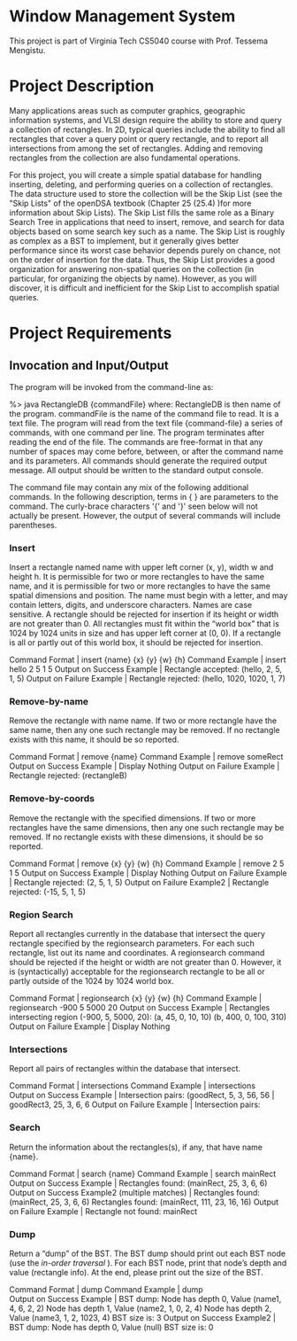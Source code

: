 # Window Management System
This project is part of Virginia Tech CS5040 course with Prof. Tessema Mengistu.

# Project Description
Many applications areas such as computer graphics, geographic information systems, and VLSI design require the ability to store and query a collection of rectangles. In 2D, typical queries include the ability to find all rectangles that cover a query point or query rectangle, and to report all intersections from among the set of rectangles. Adding and removing rectangles from the collection are also fundamental operations.

For this project, you will create a simple spatial database for handling inserting, deleting, and performing queries on a collection of rectangles. The data structure used to store the collection will be the Skip List (see the "Skip Lists" of the openDSA textbook (Chapter 25 (25.4) )for more information about Skip Lists). The Skip List fills the same role as a Binary Search Tree in applications that need to insert, remove, and search for data objects based on some search key such as a name. The Skip List is roughly as complex as a BST to implement, but it generally gives better performance since its worst case behavior depends purely on chance, not on the order of insertion for the data. Thus, the Skip List provides a good organization for answering non-spatial queries on the collection (in particular, for organizing the objects by name). However, as you will discover, it is difficult and inefficient for the Skip List to accomplish spatial queries.

# Project Requirements
## Invocation and Input/Output

The program will be invoked from the command-line as:

   %> java RectangleDB {commandFile}
where:  RectangleDB is then name of the program. commandFile is the name of the command file to read.  It is a text file. 
The program will read from the text file {command-file} a series of commands, with one command per line. The program terminates after reading the end of the file. The commands are free-format in that any number of spaces may come before, between, or after the command name and its parameters. All commands should generate the required output message. All output should be written to the standard output console.

The command file may contain any mix of the following additional commands. In the following description, terms in { } are parameters to the command.  The curly-brace characters '{' and '}' seen below will not actually be present. However, the output of several commands will include parentheses.

### Insert
Insert a rectangle named name with upper left corner (x, y), width w and height h. It is permissible for two or more rectangles to have the same name, and it is permissible for two or more rectangles to have the same spatial dimensions and position. The name must begin with a letter, and may contain letters, digits, and underscore characters. Names are case sensitive. A rectangle should be rejected for insertion if its height or width are not greater than 0. All rectangles must fit within the “world box” that is 1024 by 1024 units in size and has upper left corner at (0, 0). If a rectangle is all or partly out of this world box, it should be rejected for insertion.

Command Format	          | insert {name} {x} {y} {w} {h}
Command Example	          | insert   hello 2  5  1     5
Output on Success Example	| Rectangle accepted: (hello, 2, 5, 1, 5)
Output on Failure Example	| Rectangle rejected: (hello, 1020, 1020, 1, 7)

### Remove-by-name
Remove the rectangle with name name. If two or more rectangle have the same name, then any one such rectangle may be removed. If no rectangle exists with this name, it should be so reported.

Command Format	          | remove {name}
Command Example	          | remove someRect
Output on Success Example | Display Nothing 
Output on Failure Example	| Rectangle rejected: (rectangleB)

### Remove-by-coords
Remove the rectangle with the specified dimensions. If two or more rectangles have the same dimensions, then any one such rectangle may be removed. If no rectangle exists with these dimensions, it should be so reported.

Command Format	            | remove {x} {y} {w} {h}
Command Example	            | remove   2  5  1     5
Output on Success Example   | Display Nothing 
Output on Failure Example	  | Rectangle rejected: (2, 5, 1, 5)
Output on Failure Example2	| Rectangle rejected: (-15, 5, 1, 5)

### Region Search
Report all rectangles currently in the database that intersect the query rectangle specified by the regionsearch parameters. For each such rectangle, list out its name and coordinates. A regionsearch command should be rejected if the height or width are not greater than 0. However, it is (syntactically) acceptable for the regionsearch rectangle to be all or partly outside of the 1024 by 1024 world box.

Command Format	          | regionsearch {x} {y} {w} {h}
Command Example	          | regionsearch  -900 5 5000 20
Output on Success Example | 	Rectangles intersecting region (-900, 5, 5000, 20):
                              (a, 45, 0, 10, 10)
                              (b, 400, 0, 100, 310)
Output on Failure Example | Display Nothing 

### Intersections
Report all pairs of rectangles within the database that intersect.

Command Format            | intersections
Command Example	          | intersections     
Output on Success Example	| Intersection pairs:
                            (goodRect, 5, 3, 56, 56 | goodRect3, 25, 3, 6, 6
Output on Failure Example	| Intersection pairs:

### Search
Return the information about the rectangles(s), if any, that have name {name}.

Command Format	                              | search {name}
Command Example	                              | search   mainRect
Output on Success Example	                    | Rectangles found: (mainRect, 25, 3, 6, 6)
Output on Success Example2 (multiple matches)	| Rectangles found: (mainRect, 25, 3, 6, 6)
                                                Rectangles found: (mainRect, 111, 23, 16, 16)
Output on Failure Example	                    | Rectangle not found: mainRect

### Dump
Return a “dump” of the BST. The BST dump should print out each BST node (use the *in-order traversal* ). For each BST node, print that node’s depth and value (rectangle info). At the end, please print out the size of the BST.

Command Format	            | dump
Command Example	            | dump    
Output on Success Example   | BST dump:
                              Node has depth 0, Value (name1, 4, 6, 2, 2)
                              Node has depth 1, Value (name2, 1, 0, 2, 4)
                              Node has depth 2, Value (name3, 1, 2, 1023, 4)
                              BST size is: 3
Output on Success Example2 |  BST dump:
                              Node has depth 0, Value (null)
                              BST size is: 0
                              
